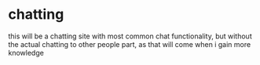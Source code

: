 # chatting
this will be a chatting site with most common chat functionality, but without the actual chatting to other people part, as that will come when i gain more knowledge
